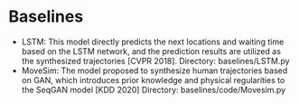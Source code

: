 # Baselines
- LSTM: This model directly predicts the next locations and waiting time based on the LSTM network, and the prediction results are utilized as the synthesized trajectories [CVPR 2018].
Directory: baselines/LSTM.py
- MoveSim: The model proposed to synthesize human trajectories based on GAN, which introduces prior knowledge and physical regularities to the SeqGAN model [KDD 2020]
Directory: baselines/code/Movesim.py
